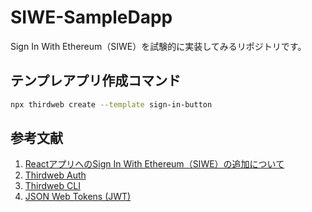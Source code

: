 # SIWE-SampleDapp
Sign In With Ethereum（SIWE）を試験的に実装してみるリポジトリです。

## テンプレアプリ作成コマンド

```bash
npx thirdweb create --template sign-in-button
```

## 参考文献
1. [ReactアプリへのSign In With Ethereum（SIWE）の追加について](https://zenn.dev/thirdweb_jp/articles/30eddacfcef902)
2. [Thirdweb Auth](https://portal.thirdweb.com/auth)
3. [Thirdweb CLI](https://portal.thirdweb.com/cli?utm_source=hashnode&utm_medium=crosspost&utm_campaign=on-demand-pass)
4. [JSON Web Tokens (JWT)](https://jwt.io/)